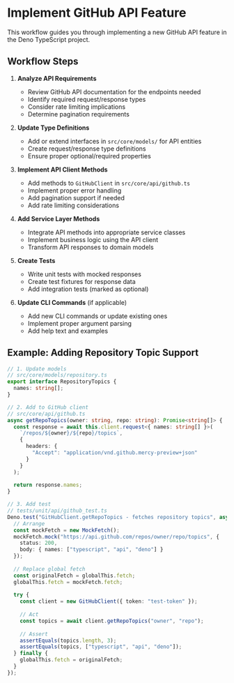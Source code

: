 # Implement GitHub API Feature

This workflow guides you through implementing a new GitHub API feature in the Deno TypeScript project.

## Workflow Steps

1. **Analyze API Requirements**
   - Review GitHub API documentation for the endpoints needed
   - Identify required request/response types
   - Consider rate limiting implications
   - Determine pagination requirements

2. **Update Type Definitions**
   - Add or extend interfaces in `src/core/models/` for API entities
   - Create request/response type definitions
   - Ensure proper optional/required properties

3. **Implement API Client Methods**
   - Add methods to `GitHubClient` in `src/core/api/github.ts`
   - Implement proper error handling
   - Add pagination support if needed
   - Add rate limiting considerations

4. **Add Service Layer Methods**
   - Integrate API methods into appropriate service classes
   - Implement business logic using the API client
   - Transform API responses to domain models

5. **Create Tests**
   - Write unit tests with mocked responses
   - Create test fixtures for response data
   - Add integration tests (marked as optional)

6. **Update CLI Commands** (if applicable)
   - Add new CLI commands or update existing ones
   - Implement proper argument parsing
   - Add help text and examples

## Example: Adding Repository Topic Support

```typescript
// 1. Update models
// src/core/models/repository.ts
export interface RepositoryTopics {
  names: string[];
}

// 2. Add to GitHub client
// src/core/api/github.ts
async getRepoTopics(owner: string, repo: string): Promise<string[]> {
  const response = await this.client.request<{ names: string[] }>(
    `/repos/${owner}/${repo}/topics`,
    {
      headers: {
        "Accept": "application/vnd.github.mercy-preview+json"
      }
    }
  );
  
  return response.names;
}

// 3. Add test
// tests/unit/api/github_test.ts
Deno.test("GitHubClient.getRepoTopics - fetches repository topics", async () => {
  // Arrange
  const mockFetch = new MockFetch();
  mockFetch.mock("https://api.github.com/repos/owner/repo/topics", {
    status: 200,
    body: { names: ["typescript", "api", "deno"] }
  });
  
  // Replace global fetch
  const originalFetch = globalThis.fetch;
  globalThis.fetch = mockFetch.fetch;
  
  try {
    const client = new GitHubClient({ token: "test-token" });
    
    // Act
    const topics = await client.getRepoTopics("owner", "repo");
    
    // Assert
    assertEquals(topics.length, 3);
    assertEquals(topics, ["typescript", "api", "deno"]);
  } finally {
    globalThis.fetch = originalFetch;
  }
});
```